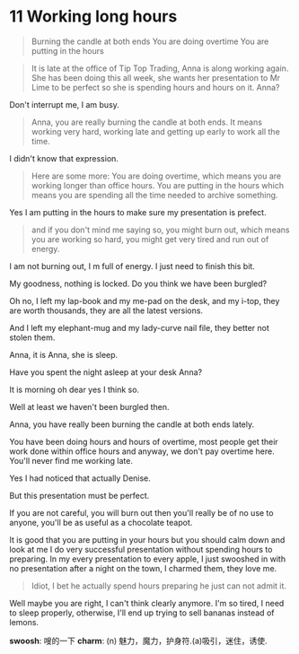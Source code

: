 # 11 Working long hours

> Burning the candle at both ends
> You are doing overtime
> You are putting in the hours

> It is late at the office of Tip Top Trading, Anna is along working again.
> She has been doing this all week, she wants her presentation to Mr Lime  to be perfect so she is spending hours and hours on it.
> Anna?

Don't interrupt me, I am busy.

> Anna, you are really burning the candle at both ends. It means working very hard, working late and getting up early to work all the time.

I didn't know that expression.

> Here are some more:
> You are doing overtime, which means you are working longer than office hours.
> You are putting in the hours which means you are spending all the time needed to archive something.

Yes I am putting in the hours to make sure my presentation is prefect.

> and if you don't mind me saying so, you might burn out, which means you are working so hard, you might get very tired and run out of energy.

I am not burning out, I m full of energy. I just need to finish this bit.

My goodness, nothing is locked. Do you think we have been burgled?

Oh no, I left my lap-book and my me-pad on the desk, and my i-top, they are worth thousands, they are all the latest versions.

And I left my elephant-mug and my lady-curve nail file, they better not stolen them.

Anna, it is Anna, she is sleep.

Have you spent the night asleep at your desk Anna?

It is morning oh dear yes I think so.

Well at least we haven't been burgled then. 

Anna, you have really been burning the candle at both ends lately.

You have been doing hours and hours of overtime, most people get their work done within office hours and anyway, we don't pay overtime here. You'll never find me working late.

Yes I had noticed that actually Denise.

But this presentation must be perfect.

If you are not careful, you will burn out then you'll really be of no use to anyone, you'll be as useful as a chocolate teapot.

It is good that you are putting in your hours but you should calm down and look at me I do very successful presentation without spending hours to preparing. In my every presentation to every apple, I just swooshed in with no presentation after a night on the town, I charmed them, they love me.

> Idiot, I bet he actually spend hours preparing he just can not admit it.

Well maybe you are right, I can't think clearly anymore. I'm so tired, I need to sleep properly, otherwise, I'll end up trying to sell bananas instead of lemons.

**swoosh**:  嗖的一下
**charm**:  (n) 魅力，魔力，护身符.(a)吸引，迷住，诱使.